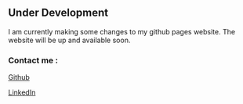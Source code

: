 ## Under Development

I am currently making some changes to my github pages website. 
The website will be up and available soon.


### Contact me :


[Github](https://github.com/sajManzoor)

[LinkedIn](https://www.linkedin.com/in/sajid-manzoor-b2b916115/)


